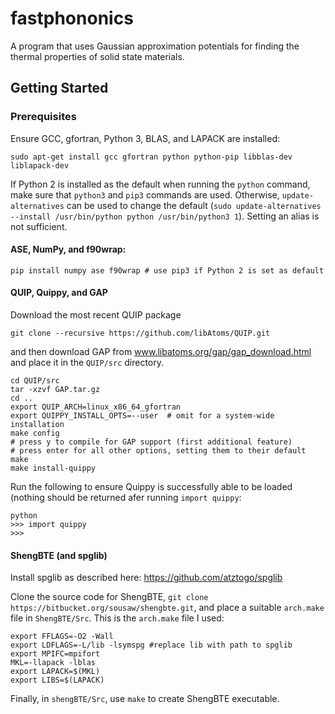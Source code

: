 # fastphononics
A program that uses Gaussian approximation potentials for finding the thermal properties of solid state materials.

## Getting Started
### Prerequisites
Ensure GCC, gfortran, Python 3, BLAS, and LAPACK are installed:
```
sudo apt-get install gcc gfortran python python-pip libblas-dev liblapack-dev
```
If Python 2 is installed as the default when running the `python` command, make sure that `python3` and `pip3` commands are used. Otherwise, `update-alternatives` can be used to change the default (`sudo update-alternatives --install /usr/bin/python python /usr/bin/python3 1`). Setting an alias is not sufficient.

#### ASE, NumPy, and f90wrap:
```
pip install numpy ase f90wrap # use pip3 if Python 2 is set as default
```

#### QUIP, Quippy, and GAP
Download the most recent QUIP package
```
git clone --recursive https://github.com/libAtoms/QUIP.git
```
and then download GAP from www.libatoms.org/gap/gap_download.html and place it in the `QUIP/src` directory.
```
cd QUIP/src
tar -xzvf GAP.tar.gz
cd ..
export QUIP_ARCH=linux_x86_64_gfortran
export QUIPPY_INSTALL_OPTS=--user  # omit for a system-wide installation
make config
# press y to compile for GAP support (first additional feature)
# press enter for all other options, setting them to their default
make
make install-quippy
```
Run the following to ensure Quippy is successfully able to be loaded (nothing should be returned afer running `import quippy`:
```
python
>>> import quippy
>>>
```
#### ShengBTE (and spglib)
Install spglib as described here: https://github.com/atztogo/spglib

Clone the source code for ShengBTE, `git clone https://bitbucket.org/sousaw/shengbte.git`, and place a suitable `arch.make` file in `ShengBTE/Src`. This is the `arch.make` file I used:
```
export FFLAGS=-O2 -Wall
export LDFLAGS=-L/lib -lsymspg #replace lib with path to spglib 
export MPIFC=mpifort
MKL=-llapack -lblas
export LAPACK=$(MKL)
export LIBS=$(LAPACK)
```
Finally, in `shengBTE/Src`, use `make` to create ShengBTE executable.
